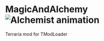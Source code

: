 # MagicAndAlchemy ![Alchemist animation](https://i.ibb.co/SBnhjks/alchemist.gif)
 Terraria mod for TModLoader

